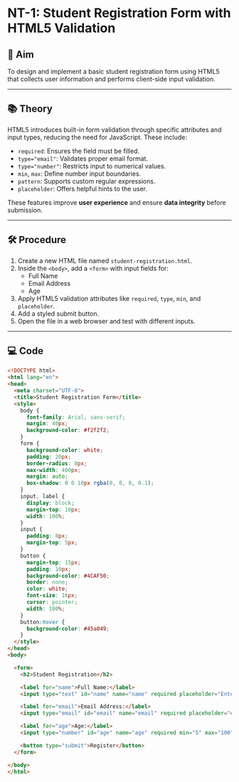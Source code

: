 # NT-1: Student Registration Form with HTML5 Validation

## 🎯 Aim

To design and implement a basic student registration form using HTML5 that collects user information and performs client-side input validation.

---

## 📚 Theory

HTML5 introduces built-in form validation through specific attributes and input types, reducing the need for JavaScript. These include:

- `required`: Ensures the field must be filled.
- `type="email"`: Validates proper email format.
- `type="number"`: Restricts input to numerical values.
- `min`, `max`: Define number input boundaries.
- `pattern`: Supports custom regular expressions.
- `placeholder`: Offers helpful hints to the user.

These features improve **user experience** and ensure **data integrity** before submission.

---

## 🛠 Procedure

1. Create a new HTML file named `student-registration.html`.
2. Inside the `<body>`, add a `<form>` with input fields for:
   - Full Name
   - Email Address
   - Age
3. Apply HTML5 validation attributes like `required`, `type`, `min`, and `placeholder`.
4. Add a styled submit button.
5. Open the file in a web browser and test with different inputs.

---

## 💻 Code

```html
<!DOCTYPE html>
<html lang="en">
<head>
  <meta charset="UTF-8">
  <title>Student Registration Form</title>
  <style>
    body {
      font-family: Arial, sans-serif;
      margin: 40px;
      background-color: #f2f2f2;
    }
    form {
      background-color: white;
      padding: 20px;
      border-radius: 8px;
      max-width: 400px;
      margin: auto;
      box-shadow: 0 0 10px rgba(0, 0, 0, 0.1);
    }
    input, label {
      display: block;
      margin-top: 10px;
      width: 100%;
    }
    input {
      padding: 8px;
      margin-top: 5px;
    }
    button {
      margin-top: 15px;
      padding: 10px;
      background-color: #4CAF50;
      border: none;
      color: white;
      font-size: 16px;
      cursor: pointer;
      width: 100%;
    }
    button:hover {
      background-color: #45a049;
    }
  </style>
</head>
<body>

  <form>
    <h2>Student Registration</h2>

    <label for="name">Full Name:</label>
    <input type="text" id="name" name="name" required placeholder="Enter your full name">

    <label for="email">Email Address:</label>
    <input type="email" id="email" name="email" required placeholder="example@email.com">

    <label for="age">Age:</label>
    <input type="number" id="age" name="age" required min="5" max="100" placeholder="Enter your age">

    <button type="submit">Register</button>
  </form>

</body>
</html>
